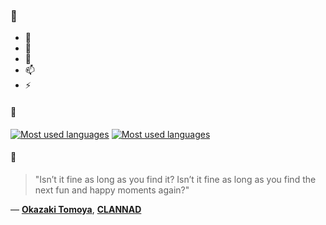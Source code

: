 ### 👋

- 🔭
- 🌱
- 💬
- 📫
- ⚡

#### 🧏

[![Most used languages](https://github-readme-stats-aynah.vercel.app/api/top-langs/?username=aynh&theme=solarized-dark&langs_count=6&layout=compact&hide_title=true)](https://github.com/anuraghazra/github-readme-stats#gh-dark-mode-only)
[![Most used languages](https://github-readme-stats-aynah.vercel.app/api/top-langs/?username=aynh&theme=solarized-light&langs_count=6&layout=compact&hide_title=true)](https://github.com/anuraghazra/github-readme-stats#gh-light-mode-only)

#### 💬

> "Isn’t it fine as long as you find it? Isn’t it fine as long as you find the next fun and happy moments again?"

&mdash; [**Okazaki Tomoya**](https://myanimelist.net/character.php?q=Okazaki%20Tomoya&cat=character), [**CLANNAD**](https://myanimelist.net/search/all?q=CLANNAD&cat=all)
